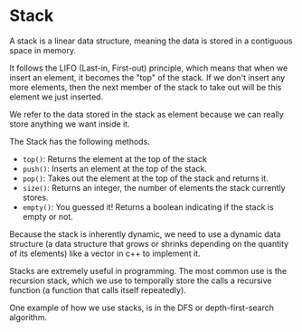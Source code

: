 # Stack

A stack is a linear data structure, meaning the data is stored in a contiguous space in memory.

It follows the LIFO (Last-in, First-out) principle, which means that when we insert
an element, it becomes the "top" of the stack. If we don't insert any more elements, then
the next member of the stack to take out will be this element we just inserted.

We refer to the data stored in the stack as element because we can really store anything we want inside it.

The Stack has the following methods.


- `top()`: Returns the element at the top of the stack
- `push()`: Inserts an element at the top of the stack.
- `pop()`: Takes out the element at the top of the stack and returns it.
- `size()`: Returns an integer, the number of elements the stack currently stores.
- `empty()`: You guessed it! Returns a boolean indicating if the stack is empty or not.

Because the stack is inherently dynamic, we need to use a dynamic data structure (a data structure that grows or shrinks depending on the quantity of its elements)
like a vector in c++ to implement it.

Stacks are extremely useful in programming. The most common use is the recursion stack, which we use to temporally store the calls a recursive function
(a function that calls itself repeatedly).

One example of how we use stacks, is in the DFS or depth-first-search algorithm.
